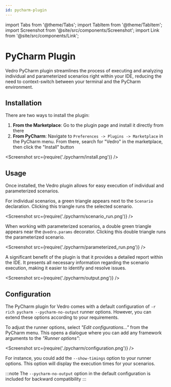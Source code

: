 ```yaml
---
id: pycharm-plugin
---
```


import Tabs from '@theme/Tabs';
import TabItem from '@theme/TabItem';
import Screenshot from '@site/src/components/Screenshot';
import Link from '@site/src/components/Link';

# PyCharm Plugin

<Link to="https://plugins.jetbrains.com/plugin/18227-vedro">Vedro PyCharm plugin</Link> streamlines the process of executing and analyzing individual and parameterized scenarios right within your IDE, reducing the need to context-switch between your terminal and the PyCharm environment.

## Installation

There are two ways to install the plugin:
1. **From the Marketplace**: Go to the <Link to="https://plugins.jetbrains.com/plugin/18227-vedro">plugin page</Link> and install it directly from there
2. **From PyCharm**: Navigate to `Preferences -> Plugins -> Marketplace` in the PyCharm menu. From there, search for "Vedro" in the marketplace, then click the "Install" button

<Screenshot src={require('./pycharm/install.png')} />

## Usage

Once installed, the Vedro plugin allows for easy execution of individual and parameterized scenarios.

For individual scenarios, a green triangle appears next to the `Scenario` declaration. Clicking this triangle runs the selected scenario.

<Screenshot src={require('./pycharm/scenario_run.png')} />

When working with parameterized scenarios, a double green triangle appears near the `@vedro.params` decorator. Clicking this double triangle runs the parameterized scenario.

<Screenshot src={require('./pycharm/parameterized_run.png')} />

A significant benefit of the plugin is that it provides a detailed report within the IDE. It presents all necessary information regarding the scenario execution, making it easier to identify and resolve issues.

<Screenshot src={require('./pycharm/output.png')} />

## Configuration

The PyCharm plugin for Vedro comes with a default configuration of `-r rich pycharm --pycharm-no-output` runner options. However, you can extend these options according to your requirements.

To adjust the runner options, select _"Edit configurations…"_ from the PyCharm menu. This opens a dialogue where you can add any framework arguments to the _"Runner options"_:

<Screenshot src={require('./pycharm/configuration.png')} />

For instance, you could add the `--show-timings` option to your runner options. This option will display the execution times for your scenarios.

:::note
The `--pycharm-no-output` option in the default configuration is included for backward compatibility 
:::
